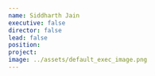 ```yaml
---
name: Siddharth Jain
executive: false
director: false
lead: false
position:  
project:  
image: ../assets/default_exec_image.png
---
```

